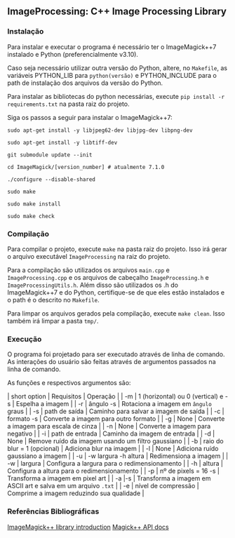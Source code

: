 ## ImageProcessing: C++ Image Processing Library

### Instalação

Para instalar e executar o programa é necessário ter o ImageMagick++7 instalado e Python (preferencialmente v3.10).

Caso seja necessário utilizar outra versão do Python, altere, no `Makefile`, as variáveis PYTHON_LIB para `python(versão)` e PYTHON_INCLUDE para o path de instalação dos arquivos da versão do Python.

Para instalar as bibliotecas do python necessárias, execute `pip install -r requirements.txt` na pasta raiz do projeto.

Siga os passos a seguir para instalar o ImageMagick++7:

```
sudo apt-get install -y libjpeg62-dev libjpg-dev libpng-dev

sudo apt-get install -y libtiff-dev 

git submodule update --init 

cd ImageMagick/[version_number] # atualmente 7.1.0

./configure --disable-shared

sudo make

sudo make install

sudo make check
```

### Compilação
Para compilar o projeto, execute `make` na pasta raiz do projeto. Isso irá gerar o arquivo executável `ImageProcessing` na raiz do projeto.

Para a compilação são utilizados os arquivos `main.cpp` e `ImageProcessing.cpp` e os arquivos de cabeçalho `ImageProcessing.h` e `ImageProcessingUtils.h`. Além disso são utilizados os .h do ImageMagick++7 e do Python, certifique-se de que eles estão instalados e o path é o descrito no `Makefile`.

Para limpar os arquivos gerados pela compilação, execute `make clean`. Isso também irá limpar a pasta `tmp/`.

### Execução

O programa foi projetado para ser executado através de linha de comando. As interações do usuário são feitas através de argumentos passados na linha de comando.

As funções e respectivos argumentos são:

| short option | Requisitos | Operação |
| -m | 1 (horizontal) ou 0 (vertical) e -s | Espelha a imagem |
| -r | ângulo -s | Rotaciona a imagem em `ângulo` graus |
| -s | path de saída | Caminho para salvar a imagem de saída |
| -c | formato -s | Converte a imagem para outro formato |
| -g | None | Converte a imagem para escala de cinza |
| -n | None | Converte a imagem para negativo |
| -i | path de entrada | Caminho da imagem de entrada |
| -d | None | Remove ruído da imagem usando um filtro gaussiano |
| -b | raio do blur = 1 (opcional) | Adiciona blur na imagem |
| -l | None | Adiciona ruído gaussiano a imagem |
| -u | -w largura -h altura | Redimensiona a imagem |
| -w | largura | Configura a largura para o redimensionamento |
| -h | altura | Configura a altura para o redimensionamento |
| -p | nº de pixels = 16 -s | Transforma a imagem em pixel art |
| -a |-s | Transforma a imagem em ASCII art e salva em um arquivo `.txt` |
| -e | nível de compressão | Comprime a imagem reduzindo sua qualidade |

### Referências Bibliográficas

[ImageMagick++ library introduction](https://imagemagick.org/Magick++/tutorial/Magick++_tutorial.pdf)
[Magick++ API docs](https://www.imagemagick.org/Magick++/Image++.html)